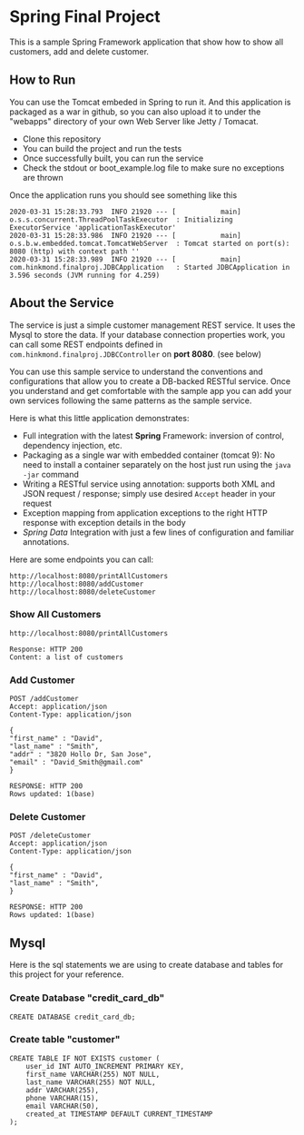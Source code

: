 # Spring Final Project

This is a sample Spring Framework application that show how to show all customers, add and delete customer.

## How to Run 

You can use the Tomcat embeded in Spring to run it. And this application is packaged as a war in github, so you can also upload it to under the "webapps" directory of your own Web Server like Jetty / Tomacat.

* Clone this repository 
* You can build the project and run the tests
* Once successfully built, you can run the service
* Check the stdout or boot_example.log file to make sure no exceptions are thrown

Once the application runs you should see something like this

```
2020-03-31 15:28:33.793  INFO 21920 --- [           main] o.s.s.concurrent.ThreadPoolTaskExecutor  : Initializing ExecutorService 'applicationTaskExecutor'
2020-03-31 15:28:33.986  INFO 21920 --- [           main] o.s.b.w.embedded.tomcat.TomcatWebServer  : Tomcat started on port(s): 8080 (http) with context path ''
2020-03-31 15:28:33.989  INFO 21920 --- [           main] com.hinkmond.finalproj.JDBCApplication   : Started JDBCApplication in 3.596 seconds (JVM running for 4.259)
```

## About the Service

The service is just a simple customer management REST service. It uses the Mysql to store the data. If your database connection properties work, you can call some REST endpoints defined in ```com.hinkmond.finalproj.JDBCController``` on **port 8080**. (see below)

You can use this sample service to understand the conventions and configurations that allow you to create a DB-backed RESTful service. Once you understand and get comfortable with the sample app you can add your own services following the same patterns as the sample service.
 
Here is what this little application demonstrates: 

* Full integration with the latest **Spring** Framework: inversion of control, dependency injection, etc.
* Packaging as a single war with embedded container (tomcat 9): No need to install a container separately on the host just run using the ``java -jar`` command
* Writing a RESTful service using annotation: supports both XML and JSON request / response; simply use desired ``Accept`` header in your request
* Exception mapping from application exceptions to the right HTTP response with exception details in the body
* *Spring Data* Integration with just a few lines of configuration and familiar annotations. 

Here are some endpoints you can call:
```
http://localhost:8080/printAllCustomers
http://localhost:8080/addCustomer
http://localhost:8080/deleteCustomer
```

### Show All Customers

```
http://localhost:8080/printAllCustomers

Response: HTTP 200
Content: a list of customers 
```

### Add Customer

```
POST /addCustomer
Accept: application/json
Content-Type: application/json

{
"first_name" : "David",
"last_name" : "Smith",
"addr" : "3820 Hollo Dr, San Jose",
"email" : "David_Smith@gmail.com"
}

RESPONSE: HTTP 200 
Rows updated: 1(base)
```
### Delete Customer

```
POST /deleteCustomer
Accept: application/json
Content-Type: application/json

{
"first_name" : "David",
"last_name" : "Smith",
}

RESPONSE: HTTP 200 
Rows updated: 1(base)
```

## Mysql

Here is the sql statements we are using to create database and tables for this project for your reference.

### Create Database "credit_card_db"
```
CREATE DATABASE credit_card_db;
```

### Create table "customer"
```
CREATE TABLE IF NOT EXISTS customer (
    user_id INT AUTO_INCREMENT PRIMARY KEY,
    first_name VARCHAR(255) NOT NULL,
    last_name VARCHAR(255) NOT NULL,
    addr VARCHAR(255),
    phone VARCHAR(15),
    email VARCHAR(50),
    created_at TIMESTAMP DEFAULT CURRENT_TIMESTAMP
);
```

